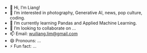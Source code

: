 - 👋 Hi, I’m Liang!
- 👀 I’m interested in photography, Generative AI, news, pop culture, coding. 
- 🌱 I’m currently learning Pandas and Applied Machine Learning.
- 💞️ I’m looking to collaborate on ...
- 📫 Email: wuiliang.lim@gmail.com
- 😄 Pronouns: ...
- ⚡ Fun fact: ...

<!---
limwuiliang/limwuiliang is a ✨ special ✨ repository because its `README.md` (this file) appears on your GitHub profile.
You can click the Preview link to take a look at your changes.
--->
